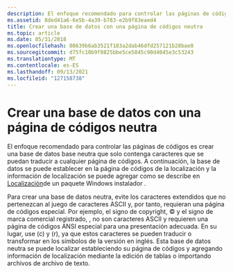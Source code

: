 ```yaml
---
description: El enfoque recomendado para controlar las páginas de códigos es crear una base de datos base neutra que solo contenga caracteres que se puedan traducir a cualquier página de códigos.
ms.assetid: 8ded41a6-6e5b-4a39-b783-e2b9f83eaed4
title: Crear una base de datos con una página de códigos neutra
ms.topic: article
ms.date: 05/31/2018
ms.openlocfilehash: 08639b6ab3521f183a2dab46dfd257121b28bae0
ms.sourcegitcommit: d75fc10b9f0825bbe5ce5045c90d4045e3c53243
ms.translationtype: MT
ms.contentlocale: es-ES
ms.lasthandoff: 09/13/2021
ms.locfileid: "127158738"
---
```

# <a name="creating-a-database-with-a-neutral-code-page"></a>Crear una base de datos con una página de códigos neutra

El enfoque recomendado para controlar las páginas de códigos es crear una base de datos base neutra que solo contenga caracteres que se puedan traducir a cualquier página de códigos. A continuación, la base de datos se puede establecer en la página de códigos de la localización y la información de localización se puede agregar como se describe en [Localización](localizing-a-windows-installer-package.md)de un paquete Windows instalador .

Para crear una base de datos neutra, evite los caracteres extendidos que no pertenezcan al juego de caracteres ASCII y, por tanto, requieran una página de códigos especial. Por ejemplo, el signo de copyright, © y el signo de marca comercial registrado, , no son caracteres ASCII y requieren una página de códigos ANSI especial para una presentación adecuada. En su lugar, use (c) y (r), ya que estos caracteres se pueden traducir o transformar en los símbolos de la versión en inglés. Esta base de datos neutra se puede localizar estableciendo su página de códigos y agregando información de localización mediante la edición de tablas o importando archivos de archivo de texto.

 

 



